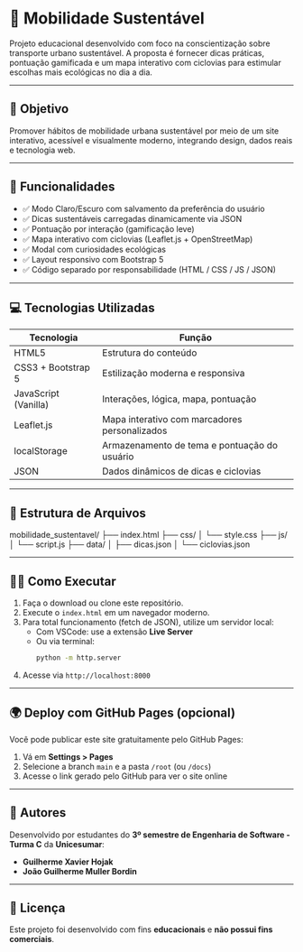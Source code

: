 # 🌱 Mobilidade Sustentável

Projeto educacional desenvolvido com foco na conscientização sobre transporte urbano sustentável. A proposta é fornecer dicas práticas, pontuação gamificada e um mapa interativo com ciclovias para estimular escolhas mais ecológicas no dia a dia.

---

## 🎯 Objetivo

Promover hábitos de mobilidade urbana sustentável por meio de um site interativo, acessível e visualmente moderno, integrando design, dados reais e tecnologia web.

---

## 🧩 Funcionalidades

- ✅ Modo Claro/Escuro com salvamento da preferência do usuário
- ✅ Dicas sustentáveis carregadas dinamicamente via JSON
- ✅ Pontuação por interação (gamificação leve)
- ✅ Mapa interativo com ciclovias (Leaflet.js + OpenStreetMap)
- ✅ Modal com curiosidades ecológicas
- ✅ Layout responsivo com Bootstrap 5
- ✅ Código separado por responsabilidade (HTML / CSS / JS / JSON)

---

## 💻 Tecnologias Utilizadas

| Tecnologia           | Função                                      |
|----------------------|---------------------------------------------|
| HTML5                | Estrutura do conteúdo                       |
| CSS3 + Bootstrap 5   | Estilização moderna e responsiva            |
| JavaScript (Vanilla) | Interações, lógica, mapa, pontuação         |
| Leaflet.js           | Mapa interativo com marcadores personalizados |
| localStorage         | Armazenamento de tema e pontuação do usuário |
| JSON                 | Dados dinâmicos de dicas e ciclovias        |

---

## 📁 Estrutura de Arquivos

mobilidade_sustentavel/
├── index.html
├── css/
│ └── style.css
├── js/
│ └── script.js
├── data/
│ ├── dicas.json
│ └── ciclovias.json

---

## 👨‍💻 Como Executar

1. Faça o download ou clone este repositório.
2. Execute o `index.html` em um navegador moderno.
3. Para total funcionamento (fetch de JSON), utilize um servidor local:
   - Com VSCode: use a extensão **Live Server**
   - Ou via terminal:
     ```bash
     python -m http.server
     ```
4. Acesse via `http://localhost:8000`

---

## 🌍 Deploy com GitHub Pages (opcional)

Você pode publicar este site gratuitamente pelo GitHub Pages:
1. Vá em **Settings > Pages**
2. Selecione a branch `main` e a pasta `/root` (ou `/docs`)
3. Acesse o link gerado pelo GitHub para ver o site online

---

## 👥 Autores

Desenvolvido por estudantes do **3º semestre de Engenharia de Software - Turma C** da **Unicesumar**:

- **Guilherme Xavier Hojak**
- **João Guilherme Muller Bordin**

---

## 📜 Licença

Este projeto foi desenvolvido com fins **educacionais** e **não possui fins comerciais**.
